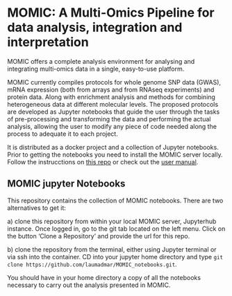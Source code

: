 # MOMIC: A Multi-Omics Pipeline for data analysis, integration and interpretation

MOMIC offers a complete analysis environment for analysing and integrating multi-omics data in a single, easy-to-use platform. 

MOMIC currently compiles protocols for whole genome SNP data (GWAS), mRNA expression (both from arrays and from RNAseq experiments) and protein data. Along with enrichment analysis and methods for combining heterogeneous data at different molecular levels. The proposed protocols are developed as Jupyter notebooks that guide the user through the tasks of pre-processing and transforming the data and performing the actual analysis, allowing the user to modify any piece of code needed along the process to adequate it to each project.

It is distributed as a docker project and a collection of Jupyter notebooks. Prior to getting the notebooks you need to install the MOMIC server locally. Follow the instrucctions on [this repo](https://github.com/laumadmar/MOMIC_server.git) or check out the [user manual](https://laumadmar.github.io/MOMIC_server).

## MOMIC jupyter Notebooks

This repository contains the collection of MOMIC notebooks. There are two alternatives to get it:

a) clone this repository from within your local MOMIC server, Jupyterhub instance. Once logged in, go to the git tab located on the left menu. Click on the button ‘Clone a Repository’ and provide the url for this repo.

b) clone the repository from the terminal, either using Jupyter terminal or via ssh into the container. CD into your jupyter home directory and type `git clone https://github.com/laumadmar/MOMIC_notebooks.git`.

You should have in your home directory a copy of all the notebooks necessary to carry out the analysis presented in MOMIC.